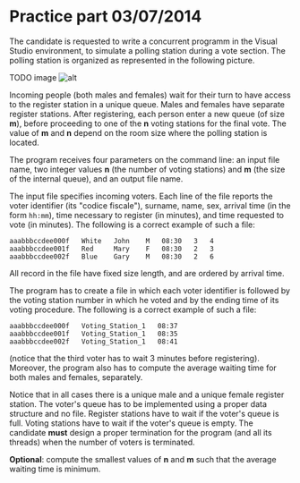 # Practice part 03/07/2014

The candidate is requested to write a concurrent programm in the Visual Studio environment, to simulate a polling station during a vote section. The polling station is organized as represented in the following picture.

TODO image ![alt](http://link)

Incoming people (both males and females) wait for their turn to have access to the register station in a unique queue. Males and females have separate register stations. After registering, each person enter a new queue (of size **m**), before proceeding to one of the **n** voting stations for the final vote. The value of **m** and **n** depend on the room size where the polling station is located.

The program receives four parameters on the command line: an input file name, two integer values **n** (the number of voting stations) and **m** (the size of the internal queue), and an output file name.

The input file specifies incoming voters. Each line of the file reports the voter identifier (its "codice fiscale"), surname, name, sex, arrival time (in the form `hh:mm`), time necessary to register (in minutes), and time requested to vote (in minutes). The following is a correct example of such a file:

```text
aaabbbccdee000f   White   John    M   08:30   3   4
aaabbbccdee001f   Red     Mary    F   08:30   2   3
aaabbbccdee002f   Blue    Gary    M   08:30   2   6
```

All record in the file have fixed size length, and are ordered by arrival time.

The program has to create a file in which each voter identifier is followed by the voting station number in which he voted and by the ending time of its voting procedure. The following is a correct example of such a file:

```text
aaabbbccdee000f   Voting_Station_1   08:37
aaabbbccdee001f   Voting_Station_1   08:35
aaabbbccdee002f   Voting_Station_1   08:41
```

(notice that the third voter has to wait 3 minutes before registering). Moreover, the program also has to compute the average waiting time for both males and females, separately.

Notice that in all cases there is a unique male and a unique female register station. The voter's queue has to be implemented using a proper data structure and no file. Register stations have to wait if the voter's queue is full. Voting stations have to wait if the voter's queue is empty. The candidate **must** design a proper termination for the program (and all its threads) when the number of voters is terminated.

**Optional**: compute the smallest values of **n** and **m** such that the average waiting time is minimum.
